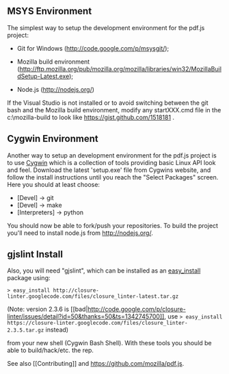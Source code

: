 ## MSYS Environment

The simplest way to setup the development environment for the pdf.js project:

* Git for Windows (http://code.google.com/p/msysgit/);

* Mozilla build environment (http://ftp.mozilla.org/pub/mozilla.org/mozilla/libraries/win32/MozillaBuildSetup-Latest.exe);

* Node.js (http://nodejs.org/)

If the Visual Studio is not installed or to avoid switching between the git bash and the Mozilla build environment, modify any startXXX.cmd file in the c:\mozilla-build to look like https://gist.github.com/1518181 .

## Cygwin Environment
Another way to setup an development environment for the pdf.js project is to use [Cygwin](http://www.cygwin.com/) which is a collection of tools providing basic Linux API look and feel.
Download the latest 'setup.exe' file from Cygwins website, and follow the install instructions until you reach the "Select Packages" screen. Here you should at least choose:

  * [Devel] -> git
  * [Devel] -> make
  * [Interpreters] -> python

You should now be able to fork/push your repositories. To build the project you'll need to install node.js from http://nodejs.org/.

## gjslint Install

Also, you will need "gjslint", which can be installed as an [easy_install](http://peak.telecommunity.com/DevCenter/EasyInstall#installing-easy-install) package using:

```> easy_install http://closure-linter.googlecode.com/files/closure_linter-latest.tar.gz```

(Note: version 2.3.6 is [[bad|http://code.google.com/p/closure-linter/issues/detail?id=50&thanks=50&ts=1342745700]], use ```> easy_install https://closure-linter.googlecode.com/files/closure_linter-2.3.5.tar.gz``` instead)

from your new shell (Cygwin Bash Shell). With these tools you should be able to build/hack/etc. the rep.


See also [[Contributing]] and https://github.com/mozilla/pdf.js. 